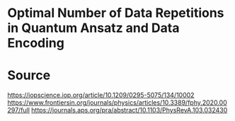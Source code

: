 # Optimal Number of Data Repetitions in Quantum Ansatz and Data Encoding

# Source
https://iopscience.iop.org/article/10.1209/0295-5075/134/10002
https://www.frontiersin.org/journals/physics/articles/10.3389/fphy.2020.00297/full
https://journals.aps.org/pra/abstract/10.1103/PhysRevA.103.032430